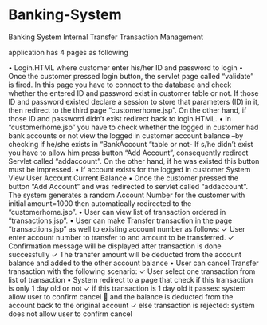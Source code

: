 # Banking-System
Banking System Internal Transfer Transaction Management

application has 4 pages as following

• Login.HTML where customer enter his/her ID and password to login
• Once the customer pressed login button, the servlet page called “validate” is fired. In this
page you have to connect to the database and check whether the entered ID and password
exist in customer table or not. If those ID and password existed declare a session to store that
parameters (ID) in it, then redirect to the third page “customerhome.jsp”. On the other hand,
if those ID and password didn’t exist redirect back to login.HTML.
• In “customerhome.jsp” you have to check whether the logged in customer had bank accounts
or not view the logged in customer account balance –by checking if he/she exists in
“BankAccount “table or not- If s/he didn’t exist you have to allow him press button “Add
Account”, consequently redirect Servlet called “addaccount”. On the other hand, if he was
existed this button must be impressed. 
• If account exists for the logged in customer System View User Account Current Balance
• Once the customer pressed the button “Add Account” and was redirected to servlet called
“addaccount”. The system generates a random Account Number for the customer with initial
amount=1000 then automatically redirected to the “customerhome.jsp”.
• User can view list of transaction ordered in “transactions.jsp”.
• User can make Transfer transaction in the page “transactions.jsp” as well to existing account
number as follows:
✓ User enter account number to transfer to and amount to be transferred.
✓ Confirmation message will be displayed after transaction is done successfully
✓ The transfer amount will be deducted from the account balance and added to the
other account balance
• User can cancel Transfer transaction with the following scenario:
✓ User select one transaction from list of transaction
• System redirect to a page that check if this transaction is only 1 day old or not
✓ if this transaction is 1 day old it passes: system allow user to confirm cancel
 and the balance is deducted from the account back to the original account
✓ else transaction is rejected: system does not allow user to confirm cancel
